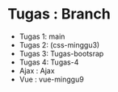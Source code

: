 # Tugas : Branch
* Tugas 1: main
* Tugas 2: (css-minggu3)
* Tugas 3: Tugas-bootsrap
* Tugas 4: Tugas-4
* Ajax : Ajax
* Vue : vue-minggu9
